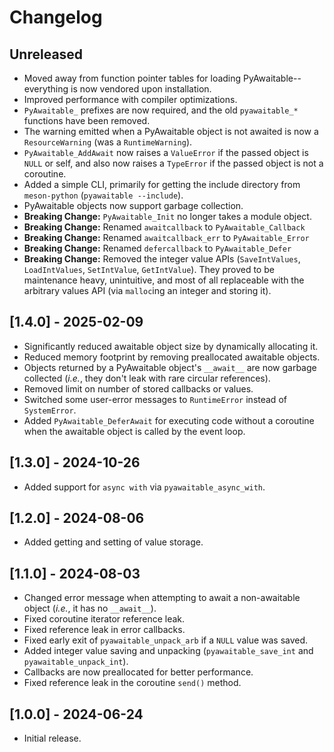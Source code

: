 # Changelog

## Unreleased

-   Moved away from function pointer tables for loading PyAwaitable--everything is now vendored upon installation.
-   Improved performance with compiler optimizations.
-   `PyAwaitable_` prefixes are now required, and the old `pyawaitable_*` functions have been removed.
-   The warning emitted when a PyAwaitable object is not awaited is now a `ResourceWarning` (was a `RuntimeWarning`).
-   `PyAwaitable_AddAwait` now raises a `ValueError` if the passed object is `NULL` or self, and also now raises a `TypeError` if the passed object is not a coroutine.
-   Added a simple CLI, primarily for getting the include directory from `meson-python` (`pyawaitable --include`).
-   PyAwaitable objects now support garbage collection.
-   **Breaking Change:** `PyAwaitable_Init` no longer takes a module object.
-   **Breaking Change:** Renamed `awaitcallback` to `PyAwaitable_Callback`
-   **Breaking Change:** Renamed `awaitcallback_err` to `PyAwaitable_Error`
-   **Breaking Change:** Renamed `defercallback` to `PyAwaitable_Defer`
-   **Breaking Change:** Removed the integer value APIs (`SaveIntValues`, `LoadIntValues`, `SetIntValue`, `GetIntValue`). They proved to be maintenance heavy, unintuitive, and most of all replaceable with the arbitrary values API (via `malloc`ing an integer and storing it).

## [1.4.0] - 2025-02-09

-   Significantly reduced awaitable object size by dynamically allocating it.
-   Reduced memory footprint by removing preallocated awaitable objects.
-   Objects returned by a PyAwaitable object's `__await__` are now garbage collected (_i.e._, they don't leak with rare circular references).
-   Removed limit on number of stored callbacks or values.
-   Switched some user-error messages to `RuntimeError` instead of `SystemError`.
-   Added `PyAwaitable_DeferAwait` for executing code without a coroutine when the awaitable object is called by the event loop.

## [1.3.0] - 2024-10-26

-   Added support for `async with` via `pyawaitable_async_with`.

## [1.2.0] - 2024-08-06

-   Added getting and setting of value storage.

## [1.1.0] - 2024-08-03

-   Changed error message when attempting to await a non-awaitable object (_i.e._, it has no `__await__`).
-   Fixed coroutine iterator reference leak.
-   Fixed reference leak in error callbacks.
-   Fixed early exit of `pyawaitable_unpack_arb` if a `NULL` value was saved.
-   Added integer value saving and unpacking (`pyawaitable_save_int` and `pyawaitable_unpack_int`).
-   Callbacks are now preallocated for better performance.
-   Fixed reference leak in the coroutine `send()` method.

## [1.0.0] - 2024-06-24

-   Initial release.

